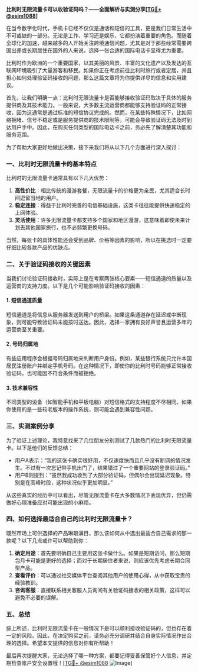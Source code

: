 **比利时无限流量卡可以收验证码吗？——全面解析与实测分享[[TG💪+ @esim1088](https://t.me/s/esim1088)]**

在当今数字化时代，手机卡已经不仅仅是通话和短信的工具，更是我们日常生活中不可或缺的一部分。无论是工作、学习还是娱乐，它都扮演着重要的角色。而随着全球化的加速，越来越多的人开始关注跨境通信问题，尤其是对于那些经常需要跨国出差或长期居住在国外的人来说，选择一张合适的国际电话卡显得尤为重要。

比利时作为欧洲的一个重要国家，以其美丽的风景、丰富的文化遗产以及发达的互联网环境吸引了大量游客和移民。如果你正在考虑前往比利时旅行或者定居，并且担心如何处理验证码接收的问题，那么这篇文章将为你提供详尽的信息和实用建议。

首先，让我们明确一点：比利时无限流量卡是否能够接收验证码取决于具体的服务提供商及其技术能力。一般来说，大多数主流运营商都能够支持验证码的正常接收，因为这通常是通过标准的短信协议完成的。然而，在某些特殊情况下，比如网络拥堵、信号不稳定或是服务提供商的技术限制等，可能会导致验证码无法及时到达用户手中。因此，在购买任何类型的国际电话卡之前，务必先了解清楚其功能和服务范围。

为了帮助大家更好地做出决策，接下来我们将从以下几个方面进行深入探讨：

### 一、比利时无限流量卡的基本特点

比利时的无限流量卡通常具有以下几大优势：
1. **高性价比**：相比传统的漫游套餐，无限流量卡的价格更为亲民，尤其适合长时间逗留当地的用户。
2. **稳定连接**：得益于比利时完善的电信基础设施，这类卡往往能提供快速稳定的上网体验。
3. **灵活使用**：许多无限流量卡都支持多个国家和地区漫游，这意味着即使未来计划去其他国家旅行，也不必频繁更换号码。

当然，每张卡的具体性能还会受到品牌、价格等因素的影响，所以在挑选时一定要仔细比较各款产品的优缺点。

### 二、关于验证码接收的关键因素

当我们讨论验证码接收时，实际上是在考察两张核心要素——短信通道的质量以及运营商的支持力度。以下是几个可能影响验证码接收的因素：

#### 1. 短信通道质量
短信通道是将信息从服务器发送到用户的桥梁。如果这条通道存在延迟或中断现象，则可能导致验证码未能按时送达。因此，选择一家拥有良好声誉且运营多年的运营商至关重要。

#### 2. 号码归属地
有些应用程序会根据号码归属地来判断用户身份。例如，某些银行系统只允许本国居民注册账户并绑定手机号码。在这种情况下，即使你的比利时号码能够正常接收验证码，也可能因不符合条件而被拒绝。

#### 3. 技术兼容性
不同类型的设备（如智能手机和平板电脑）对短信格式的支持程度不尽相同。如果你使用的是一些较老版本的操作系统，则可能会遇到兼容性问题。

### 三、实测案例分享

为了验证上述理论，我特意找来了几位朋友分别测试了几款热门的比利时无限流量卡。以下是他们的反馈总结：

- 用户A表示：“我的这张卡确实很好用，不仅速度快而且几乎没有断网的情况发生。不过有一次忘记带手机出门了，结果错过了一个重要网站的登录验证码。”
- 用户B则提到：“虽然我成功收到了大部分验证码，但偶尔会出现延迟现象。特别是在高峰时段，这种状况似乎更加明显。”

从这些真实的经历中可以看出，尽管无限流量卡在大多数情况下表现优异，但仍需做好心理准备应对可能出现的小麻烦。

### 四、如何选择最适合自己的比利时无限流量卡？

既然市场上可供选择的产品琳琅满目，那么该如何从中选出最适合自己需求的那一款呢？以下几点或许可以帮助到你：

1. **确定用途**：首先要明确自己主要用这张卡做什么。如果是短期访问，那么短期包月卡可能是更好的选择；而对于长期居住者来说，则应该优先考虑长期合同型产品。
2. **查看评价**：可以通过社交媒体平台查阅其他用户的使用心得，从中获取宝贵的经验教训。
3. **咨询客服**：直接联系相关客服人员询问有关验证码接收的相关政策，这样可以避免不必要的误解。

### 五、总结

综上所述，比利时无限流量卡在一般情况下是可以顺利接收验证码的，但也存在着一定的风险。因此，在决定购买之前，请务必充分调研并结合自身实际情况作出合理的选择。希望本文提供的信息对你有所帮助！

最后再次提醒大家，无论选择了哪一种方案，都要记得妥善保管好个人信息，并定期检查账户安全设置哦！[[TG💪+ @esim1088](https://t.me/s/esim1088) ![Image](https://i.postimg.cc/4NQfJmqS/Snipaste-2025-05-13-00-14-12.png)]
